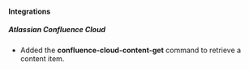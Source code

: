 
#### Integrations

##### Atlassian Confluence Cloud

- Added the  **confluence-cloud-content-get** command to retrieve a content item.